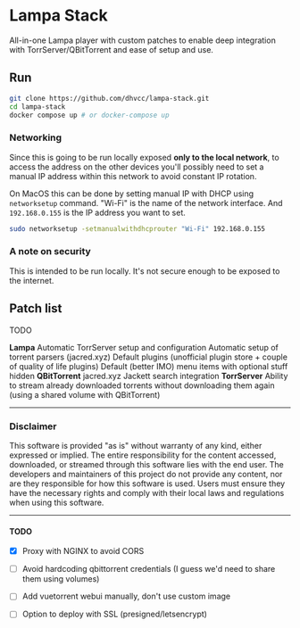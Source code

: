 
# Lampa Stack

All-in-one Lampa player with custom patches to enable deep integration with TorrServer/QBitTorrent and ease of setup and use.

## Run

```bash
git clone https://github.com/dhvcc/lampa-stack.git
cd lampa-stack
docker compose up # or docker-compose up
```

### Networking

Since this is going to be run locally exposed **only to the local network**, to access the address on the other devices you'll possibly need to set a manual IP address within this network to avoid constant IP rotation.

On MacOS this can be done by setting manual IP with DHCP using `networksetup` command. "Wi-Fi" is the name of the network interface. And `192.168.0.155` is the IP address you want to set.

```zsh
sudo networksetup -setmanualwithdhcprouter "Wi-Fi" 192.168.0.155
```

### A note on security

This is intended to be run locally. It's not secure enough to be exposed to the internet.

## Patch list

TODO

**Lampa**
Automatic TorrServer setup and configuration
Automatic setup of torrent parsers (jacred.xyz)
Default plugins (unofficial plugin store + couple of quality of life plugins)
Default (better IMO) menu items with optional stuff hidden
**QBitTorrent**
jacred.xyz Jackett search integration
**TorrServer**
Ability to stream already downloaded torrents without downloading them again (using a shared volume with QBitTorrent)

-----

### Disclaimer

This software is provided "as is" without warranty of any kind, either expressed or implied. The entire responsibility for the content accessed, downloaded, or streamed through this software lies with the end user. The developers and maintainers of this project do not provide any content, nor are they responsible for how this software is used. Users must ensure they have the necessary rights and comply with their local laws and regulations when using this software.

---

#### TODO
- [X] Proxy with NGINX to avoid CORS
- [ ] Avoid hardcoding qbittorrent credentials (I guess we'd need to share them using volumes)
- [ ] Add vuetorrent webui manually, don't use custom image

- [ ] Option to deploy with SSL (presigned/letsencrypt)

